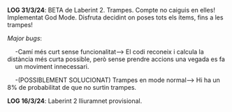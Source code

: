 **LOG 31/3/24**: BETA de Laberint 2.        Trampes. Compte no caiguis en elles! Implementat God Mode. Disfruta decidint on poses tots els ítems, fins a les trampes! 
         
*Major bugs*: 

  &emsp; -Camí més curt sense funcionalitat--> El codi reconeix i calcula la distància més curta possible, però sense prendre accions una vegada es fa &emsp; un  moviment innecessari.
          
 &emsp; -(POSSIBLEMENT SOLUCIONAT) Trampes en mode normal--> Hi ha un 8% de probabilitat de que no surtin trampes.



**LOG 16/3/24**: Laberint 2 lliuramnet provisional.
